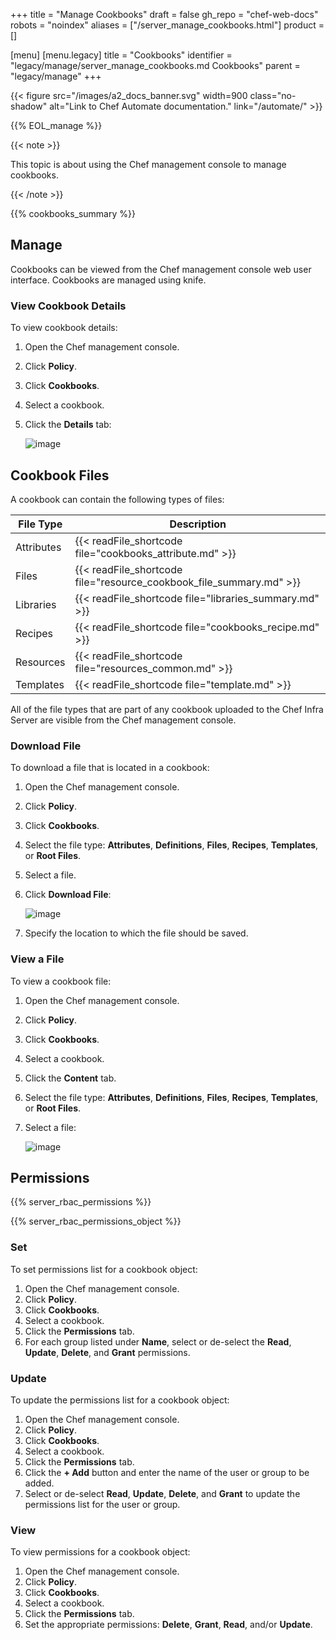 +++
title = "Manage Cookbooks"
draft = false
gh_repo = "chef-web-docs"
robots = "noindex"
aliases = ["/server_manage_cookbooks.html"]
product = []

[menu]
  [menu.legacy]
    title = "Cookbooks"
    identifier = "legacy/manage/server_manage_cookbooks.md Cookbooks"
    parent = "legacy/manage"
+++

{{< figure src="/images/a2_docs_banner.svg" width=900 class="no-shadow" alt="Link to Chef Automate documentation." link="/automate/" >}}

{{% EOL_manage %}}

{{< note >}}

This topic is about using the Chef management console to manage
cookbooks.

{{< /note >}}

{{% cookbooks_summary %}}

## Manage

Cookbooks can be viewed from the Chef management console web user
interface. Cookbooks are managed using knife.

### View Cookbook Details

To view cookbook details:

1.  Open the Chef management console.

2.  Click **Policy**.

3.  Click **Cookbooks**.

4.  Select a cookbook.

5.  Click the **Details** tab:

    ![image](/images/step_manage_webui_policy_cookbook_view_details.png)

## Cookbook Files

A cookbook can contain the following types of files:

<table>
<colgroup>
<col style="width: 12%" />
<col style="width: 87%" />
</colgroup>
<thead>
<tr class="header">
<th>File Type</th>
<th>Description</th>
</tr>
</thead>
<tbody>
<tr>
<td>Attributes</td>
<td>{{< readFile_shortcode file="cookbooks_attribute.md" >}}</td>
</tr>
<tr>
<td>Files</td>
<td>{{< readFile_shortcode file="resource_cookbook_file_summary.md" >}}</td>
</tr>
<tr>
<td>Libraries</td>
<td>{{< readFile_shortcode file="libraries_summary.md" >}}</td>
</tr>
<tr>
<td>Recipes</td>
<td>{{< readFile_shortcode file="cookbooks_recipe.md" >}}</td>
</tr>
<tr>
<td>Resources</td>
<td>{{< readFile_shortcode file="resources_common.md" >}}</td>
</tr>
<tr>
<td>Templates</td>
<td>{{< readFile_shortcode file="template.md" >}}</td>
</tr>
</tbody>
</table>

All of the file types that are part of any cookbook uploaded to the Chef
Infra Server are visible from the Chef management console.

### Download File

To download a file that is located in a cookbook:

1.  Open the Chef management console.

2.  Click **Policy**.

3.  Click **Cookbooks**.

4.  Select the file type: **Attributes**, **Definitions**, **Files**,
    **Recipes**, **Templates**, or **Root Files**.

5.  Select a file.

6.  Click **Download File**:

    ![image](/images/step_manage_webui_policy_cookbook_download.png)

7.  Specify the location to which the file should be saved.

### View a File

To view a cookbook file:

1.  Open the Chef management console.

2.  Click **Policy**.

3.  Click **Cookbooks**.

4.  Select a cookbook.

5.  Click the **Content** tab.

6.  Select the file type: **Attributes**, **Definitions**, **Files**,
    **Recipes**, **Templates**, or **Root Files**.

7.  Select a file:

    ![image](/images/step_manage_webui_policy_cookbook_file_view.png)

## Permissions

{{% server_rbac_permissions %}}

{{% server_rbac_permissions_object %}}

### Set

To set permissions list for a cookbook object:

1.  Open the Chef management console.
2.  Click **Policy**.
3.  Click **Cookbooks**.
4.  Select a cookbook.
5.  Click the **Permissions** tab.
6.  For each group listed under **Name**, select or de-select the
    **Read**, **Update**, **Delete**, and **Grant** permissions.

### Update

To update the permissions list for a cookbook object:

1.  Open the Chef management console.
2.  Click **Policy**.
3.  Click **Cookbooks**.
4.  Select a cookbook.
5.  Click the **Permissions** tab.
6.  Click the **+ Add** button and enter the name of the user or group
    to be added.
7.  Select or de-select **Read**, **Update**, **Delete**, and **Grant**
    to update the permissions list for the user or group.

### View

To view permissions for a cookbook object:

1.  Open the Chef management console.
2.  Click **Policy**.
3.  Click **Cookbooks**.
4.  Select a cookbook.
5.  Click the **Permissions** tab.
6.  Set the appropriate permissions: **Delete**, **Grant**, **Read**,
    and/or **Update**.
